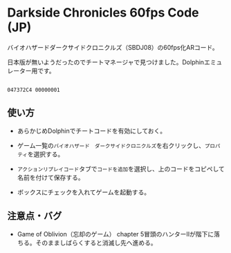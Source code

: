 # Darkside Chronicles 60fps Code (JP)
バイオハザードダークサイドクロニクルズ（SBDJ08）の60fps化ARコード。

日本版が無いようだったのでチートマネージャで見つけました。Dolphinエミュレーター用です。

```

047372C4 00000001

```

## 使い方
* あらかじめDolphinでチートコードを有効にしておく。

* ゲーム一覧の`バイオハザード　ダークサイドクロニクルズ`を右クリックし、`プロパティ`を選択する。

* `アクションリプレイコード`タブで`コードを追加`を選択し、上のコードをコピペして名前を付けて保存する。

* ボックスにチェックを入れてゲームを起動する。

  
## 注意点・バグ
* Game of Oblivion（忘却のゲーム） chapter 5冒頭のハンターⅡが階下に落ちる。そのまましばらくすると消滅し先へ進める。
